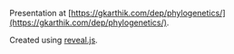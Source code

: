 Presentation at [https://gkarthik.com/dep/phylogenetics/](https://gkarthik.com/dep/phylogenetics/).

Created using [reveal.js](http://lab.hakim.se/reveal-js/).

